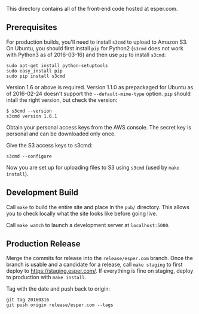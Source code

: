 This directory contains all of the front-end code hosted at esper.com.

Prerequisites
-------------

For production builds, you'll need to install `s3cmd` to upload to
Amazon S3. On Ubuntu, you should first install `pip` for Python2
(`s3cmd` does not work with Python3 as of 2016-03-16) and then use
`pip` to install `s3cmd`:

```
sudo apt-get install python-setuptools
sudo easy_install pip
sudo pip install s3cmd
```

Version 1.6 or above is required. Version 1.1.0 as prepackaged for
Ubuntu as of 2016-02-24 doesn't support the `--default-mime-type`
option. `pip` should intall the right version, but check the version:

```
$ s3cmd --version
s3cmd version 1.6.1
```

Obtain your personal access keys from the AWS console. The secret key
is personal and can be downloaded only once.

Give the S3 access keys to s3cmd:
```
s3cmd --configure
```

Now you are set up for uploading files to S3 using `s3cmd` (used
by `make install`).

Development Build
-----------------

Call `make` to build the entire site and place in the `pub/` directory. This
allows you to check locally what the site looks like before going live.

Call `make watch` to launch a development server at `localhost:5000`.

Production Release
------------------

Merge the commits for release into the `release/esper.com` branch. Once the
branch is usable and a candidate for a release, call `make staging` to first
deploy to https://staging.esper.com/. If everything is fine on staging,
deploy to production with `make install`.

Tag with the date and push back to origin:

```
git tag 20160316
git push origin release/esper.com --tags
```
